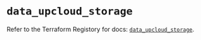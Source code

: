 # `data_upcloud_storage`

Refer to the Terraform Registory for docs: [`data_upcloud_storage`](https://www.terraform.io/docs/providers/upcloud/d/storage).
